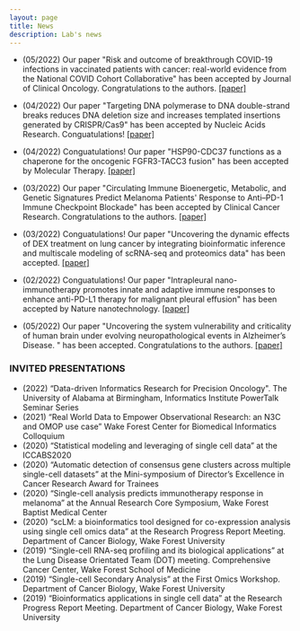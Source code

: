 ```yaml
---
layout: page
title: News
description: Lab's news
---
```


* (05/2022) Our paper "Risk and outcome of breakthrough COVID-19 infections in vaccinated patients with cancer: real-world evidence from the National COVID Cohort Collaborative" has been accepted by Journal of Clinical Oncology. Congratulations to the authors. [[paper]](https://www.ncbi.nlm.nih.gov/pmc/articles/PMC9061155/)

* (04/2022) Our paper "Targeting DNA polymerase to DNA double-strand breaks reduces DNA deletion size and increases templated insertions generated by CRISPR/Cas9" has been accepted by Nucleic Acids Research. Conguatulations! [[paper]](https://academic.oup.com/nar/article/50/7/3944/6552087?login=false)

* (04/2022) Conguatulations! Our paper "HSP90-CDC37 functions as a chaperone for the oncogenic FGFR3-TACC3 fusion" has been accepted by Molecular Therapy. [[paper]](https://www.sciencedirect.com/science/article/abs/pii/S1525001622000922?casa_token=uYa8siR5sogAAAAA:IbdsxGPdqbBEvC9hn_AZVu3SYTvUXOb7w-086fVYCvzDN7yrNEirul4Du-toxF-GUfoQlUdDiQ)

* (03/2022) Our paper "Circulating Immune Bioenergetic, Metabolic, and Genetic Signatures Predict Melanoma Patients' Response to Anti–PD-1 Immune Checkpoint Blockade" has been accepted by Clinical Cancer Research. Congratulations to the authors. [[paper]](https://aacrjournals.org/clincancerres/article-abstract/28/6/1192/682031/Circulating-Immune-Bioenergetic-Metabolic-and)

* (03/2022) Conguatulations! Our paper "Uncovering the dynamic effects of DEX treatment on lung cancer by integrating bioinformatic inference and multiscale modeling of scRNA-seq and proteomics data" has been accepted. [[paper]](https://arxiv.org/abs/2203.00743)

* (02/2022) Conguatulations! Our paper "Intrapleural nano-immunotherapy promotes innate and adaptive immune responses to enhance anti-PD-L1 therapy for malignant pleural effusion" has been accepted by Nature nanotechnology. [[paper]](https://www.nature.com/articles/s41565-021-01032-w)

* (05/2022) Our paper "Uncovering the system vulnerability and criticality of human brain under evolving neuropathological events in Alzheimer’s Disease. " has been accepted. Congratulations to the authors. [[paper]](https://arxiv.org/abs/2201.08941)


### INVITED PRESENTATIONS
* (2022) “Data-driven Informatics Research for Precision Oncology". The University of Alabama at Birmingham, Informatics Institute PowerTalk Seminar Series
* (2021) “Real World Data to Empower Observational Research: an N3C and OMOP use case” Wake Forest Center for Biomedical Informatics Colloquium
* (2020) “Statistical modeling and leveraging of single cell data” at the ICCABS2020
* (2020) “Automatic detection of consensus gene clusters across multiple single-cell datasets” at the Mini-symposium of Director’s Excellence in Cancer Research Award for Trainees
* (2020) “Single-cell analysis predicts immunotherapy response in melanoma” at the Annual Research Core Symposium, Wake Forest Baptist Medical Center
* (2020) “scLM: a bioinformatics tool designed for co-expression analysis using single cell omics data” at the Research Progress Report Meeting. Department of Cancer Biology, Wake Forest University
* (2019) “Single-cell RNA-seq profiling and its biological applications” at the Lung Disease Orientated Team (DOT) meeting. Comprehensive Cancer Center, Wake Forest School of Medicine
* (2019) “Single-cell Secondary Analysis” at the First Omics Workshop. Department of Cancer Biology, Wake Forest University
* (2019) “Bioinformatics applications in single cell data” at the Research Progress Report Meeting. Department of Cancer Biology, Wake Forest University
